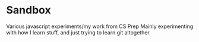 # Sandbox

Various javascript experiments/my work from CS Prep
Mainly experimenting with how I learn stuff, and just trying to learn git altogether
